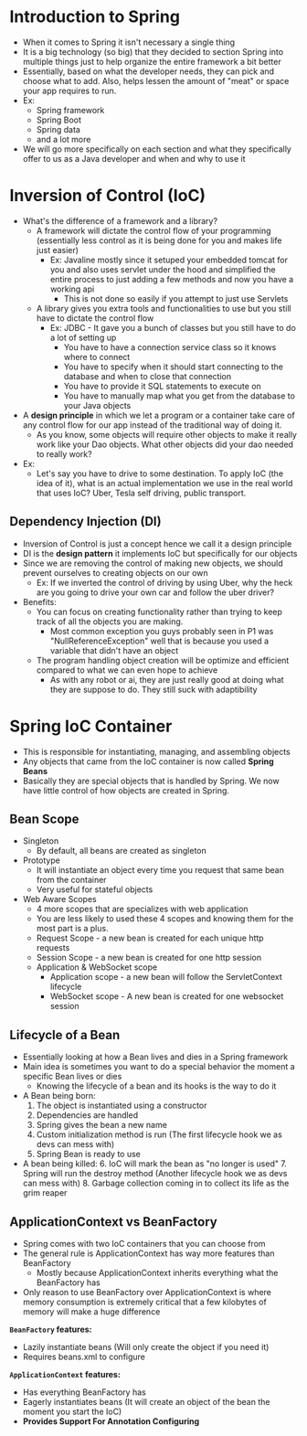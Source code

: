 # Introduction to Spring
* When it comes to Spring it isn't necessary a single thing
* It is a big technology (so big) that they decided to section Spring into multiple things just to help organize the entire framework a bit better
* Essentially, based on what the developer needs, they can pick and choose what to add. Also, helps lessen the amount of "meat" or space your app requires to run. 
* Ex:
    * Spring framework
    * Spring Boot
    * Spring data
    * and a lot more
* We will go more specifically on each section and what they specifically offer to us as a Java developer and when and why to use it

# Inversion of Control (IoC)
* What's the difference of a framework and a library?
    * A framework will dictate the control flow of your programming (essentially less control as it is being done for you and makes life just easier)
        * Ex: Javaline mostly since it setuped your embedded tomcat for you and also uses servlet under the hood and simplified the entire process to just adding a few methods and now you have a working api
            * This is not done so easily if you attempt to just use Servlets
    * A library gives you extra tools and functionalities to use but you still have to dictate the control flow
        * Ex: JDBC - It gave you a bunch of classes but you still have to do a lot of setting up
            - You have to have a connection service class so it knows where to connect
            - You have to specify when it should start connecting to the database and when to close that connection
            - You have to provide it SQL statements to execute on
            - You have to manually map what you get from the database to your Java objects
* A **design principle** in which we let a program or a container take care of any control flow for our app instead of the traditional way of doing it.
    * As you know, some objects will require other objects to make it really work like your Dao objects. What other objects did your dao needed to really work?
* Ex:
    * Let's say you have to drive to some destination. To apply IoC (the idea of it), what is an actual implementation we use in the real world that uses IoC? Uber, Tesla self driving, public transport.

## Dependency Injection (DI)
* Inversion of Control is just a concept hence we call it a design principle
* DI is the **design pattern** it implements IoC but specifically for our objects
* Since we are removing the control of making new objects, we should prevent ourselves to creating objects on our own
    * Ex: If we inverted the control of driving by using Uber, why the heck are you going to drive your own car and follow the uber driver?
* Benefits:
    * You can focus on creating functionality rather than trying to keep track of all the objects you are making.
        * Most common exception you guys probably seen in P1 was "NullReferenceException" well that is because you used a variable that didn't have an object
    * The program handling object creation will be optimize and efficient compared to what we can even hope to achieve
        * As with any robot or ai, they are just really good at doing what they are suppose to do. They still suck with adaptibility

# Spring IoC Container
* This is responsible for instantiating, managing, and assembling objects
* Any objects that came from the IoC container is now called **Spring Beans**
* Basically they are special objects that is handled by Spring. We now have little control of how objects are created in Spring.
## Bean Scope
* Singleton
    * By default, all beans are created as singleton
* Prototype
    * It will instantiate an object every time you request that same bean from the container
    * Very useful for stateful objects
* Web Aware Scopes
    * 4 more scopes that are specializes with web application
    * You are less likely to used these 4 scopes and knowing them for the most part is a plus.
    * Request Scope - a new bean is created for each unique http requests
    * Session Scope - a new bean is created for one http session
    * Application & WebSocket scope
        * Application scope - a new bean will follow the ServletContext lifecycle
        * WebSocket scope - A new bean is created for one websocket session

## Lifecycle of a Bean
* Essentially looking at how a Bean lives and dies in a Spring framework
* Main idea is sometimes you want to do a special behavior the moment a specific Bean lives or dies
    * Knowing the lifecycle of a bean and its hooks is the way to do it
* A Bean being born:
    1. The object is instantiated using a constructor
    2. Dependencies are handled
    3. Spring gives the bean a new name
    4. Custom initialization method is run (The first lifecycle hook we as devs can mess with)
    5. Spring Bean is ready to use
* A bean being killed:
    6. IoC will mark the bean as "no longer is used"
    7. Spring will run the destroy method (Another lifecycle hook we as devs can mess with)
    8. Garbage collection coming in to collect its life as the grim reaper

## ApplicationContext vs BeanFactory
* Spring comes with two IoC containers that you can choose from
* The general rule is ApplicationContext has way more features than BeanFactory
    * Mostly because ApplicationContext inherits everything what the BeanFactory has
* Only reason to use BeanFactory over ApplicationContext is where memory consumption is extremely critical that a few kilobytes of memory will make a huge difference

**`BeanFactory` features:**
- Lazily instantiate beans (Will only create the object if you need it)
- Requires beans.xml to configure

**`ApplicationContext` features:**
- Has everything BeanFactory has
- Eagerly instantiates beans (It will create an object of the bean the moment you start the IoC)
- **Provides Support For Annotation Configuring**